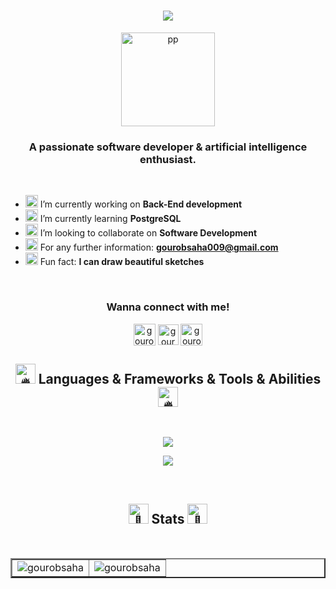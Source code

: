 <h1 align="center">
  <a href="https://git.io/typing-svg">
    <img src="https://readme-typing-svg.herokuapp.com/?font=Rubik+Doodle+Shadow&size=25&pause=1000&color=F78518&center=true&vCenter=true&random=false&width=450&lines=Hello,+There!+👋;+May+the+force+be+with+you!;&center=true&size=25">
  </a>
</h1>

<div align="center">
<img width="150" src="https://i.ibb.co/16Yt9HN/Gourob-2.png" alt="pp" />
</div>

<h3 align="center">A passionate software developer & artificial intelligence enthusiast.</h3>
<br/>

- <img src="https://fonts.gstatic.com/s/e/notoemoji/latest/1f680/512.gif" alt="🚀" height="20"> I’m currently working on **Back-End development**
- <img src="https://fonts.gstatic.com/s/e/notoemoji/latest/1f331/512.gif" alt="🌱" height="20"> I’m currently learning **PostgreSQL**
- <img src="https://fonts.gstatic.com/s/e/notoemoji/latest/270c_1f3fc/512.gif" alt="✌" height="20"> I’m looking to collaborate on **Software Development**
- <img src="https://fonts.gstatic.com/s/e/notoemoji/latest/1f6ce_fe0f/512.gif" alt="🛎" height="20"> For any further information: **gourobsaha009@gmail.com**
- <img src="https://fonts.gstatic.com/s/e/notoemoji/latest/1f48e/512.gif" alt="💎" height="20"> Fun fact: **I can draw beautiful sketches**

<br/>
<h3 align="center">Wanna connect with me!</h3>
<p align="center">
<a href="https://www.linkedin.com/in/gourob-saha-surjo-632751200/" target="_blank"><img align="center" src="https://img.icons8.com/color/48/000000/linkedin.png" alt="gourob-saha-632751200" width="35" /></a>
<a href="https://fb.com/surjo.saha.547" target="_blank"><img align="center" src="https://img.icons8.com/fluency/48/000000/facebook-new.png" alt="gourob-saha-632751200" width="33" /></a>
<a href="https://instagram.com/gourob_saha" target="_blank"><img align="center" src="https://img.icons8.com/fluency/48/000000/instagram-new.png" alt="gourob_saha" width="35" /></a>
</p>
<h2 align="center"><img src="https://fonts.gstatic.com/s/e/notoemoji/latest/1f525/512.gif" alt="🔥" width="32" height="32"> Languages & Frameworks & Tools & Abilities <img src="https://fonts.gstatic.com/s/e/notoemoji/latest/1f525/512.gif" alt="🔥" width="32" height="32"></h2>
<br>
<p align="center">
  <a href="https://skillicons.dev">
    <img src="https://skillicons.dev/icons?i=js,ts,react,nextjs,styledcomponents,tailwind,nodejs,express,nestjs,mongodb,firebase,vercel" />
  </a>
</p>
<p align="center">
  <a href="https://skillicons.dev">
    <img src="https://skillicons.dev/icons?i=java,python,c,cs,mysql,vscode,postman,androidstudio,eclipse,github,ai,ps" />
  </a>
</p>
<br>
<h2 align="center"><img src="https://fonts.gstatic.com/s/e/notoemoji/latest/1f31f/512.gif" alt="🌟" width="32" height="32"> Stats <img src="https://fonts.gstatic.com/s/e/notoemoji/latest/1f31f/512.gif" alt="🌟" width="32" height="32"></h2>
<br>

<table align="center" border="2">
    <td><img align="center" src="https://denvercoder1-github-readme-stats.vercel.app/api?username=GourobSaha&show_icons=true&count_private=true&locale=en&theme=codeSTACKr&hide_border=true" alt="gourobsaha" /></td>
    <td><img align="center" src="https://github-readme-streak-stats.herokuapp.com/?user=gourobsaha&count_private=true&theme=codeSTACKr&hide_border=true" alt="gourobsaha"/></td>
</table> 

